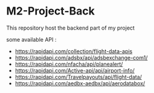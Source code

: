 # M2-Project-Back
This repository host the backend part of my project

some available API : 
- https://rapidapi.com/collection/flight-data-apis
- https://rapidapi.com/adsbx/api/adsbexchange-com1/
- https://rapidapi.com/nfacha/api/planealert/
- https://rapidapi.com/Active-api/api/airport-info/
- https://rapidapi.com/Travelpayouts/api/flight-data/
- https://rapidapi.com/aedbx-aedbx/api/aerodatabox/